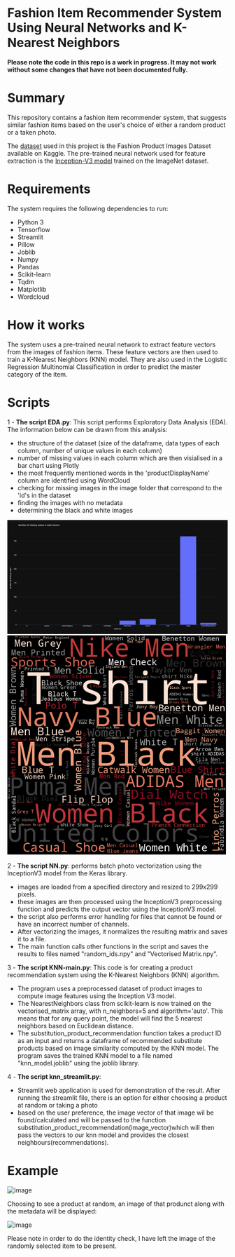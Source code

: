 # Fashion Item Recommender System Using Neural Networks and K-Nearest Neighbors

**Please note the code in this repo is a work in progress. It may not work without some changes that have not been documented fully.**


# Summary
This repository contains a fashion item recommender system, that suggests similar fashion items based on the user's choice of either a random product or a taken photo.

The [dataset](https://www.kaggle.com/datasets/paramaggarwal/fashion-product-images-small/code) used in this project is the Fashion Product Images Dataset available on Kaggle. The pre-trained neural network used for feature extraction is the [Inception-V3 model](https://keras.io/api/applications/inceptionv3/) trained on the ImageNet dataset. 

# Requirements
The system requires the following dependencies to run:

- Python 3
- Tensorflow
- Streamlit
- Pillow
- Joblib
- Numpy
- Pandas
- Scikit-learn
- Tqdm
- Matplotlib
- Wordcloud

# How it works
The system uses a pre-trained neural network to extract feature vectors from the images of fashion items. These feature vectors are then used to train a K-Nearest Neighbors (KNN) model. They are also used in the Logistic Regression Multinomial Classification in order to predict the master category of the item. 

# Scripts

1 - <b>The script EDA.py</b>:
This script performs Exploratory Data Analysis (EDA). The information below can be drawn from this analysis:
  - the structure of the dataset (size of the dataframe, data types of each column, number of unique values in each column)
  - number of missing values in each column which are then visialised in a bar chart using Plotly
  - the most frequently mentioned words in the 'productDisplayName' column are identified using WordCloud
  - checking for missing images in the image folder that correspond to the 'id's in the dataset
  - finding the images with no metadata
  - determining the black and white images

<img src="https://github.com/tnzmnjm/fashion-item-recommender-system/blob/master/column%20missing%20values.png">
<img src="https://github.com/tnzmnjm/fashion-item-recommender-system/blob/master/wordcloud.png" width="500" height="500"> 


2 - <b>The script NN.py</b>: 
performs batch photo vectorization using the InceptionV3 model from the Keras library. 
  - images are loaded from a specified directory and resized to 299x299 pixels. 
  - these images are then processed using the InceptionV3 preprocessing function and predicts the output vector using the InceptionV3 model.
  - the script also performs error handling for files that cannot be found or have an incorrect number of channels.
  - After vectorizing the images, it normalizes the resulting matrix and saves it to a file.
  - The main function calls other functions in the script and saves the results to files named "random_ids.npy" and "Vectorised Matrix.npy".

3 - <b>The script KNN-main.py</b>:
This code is for creating a product recommendation system using the K-Nearest Neighbors (KNN) algorithm. 
  - The program uses a preprocessed dataset of product images to compute image features using the Inception V3 model. 
  - The NearestNeighbors class from scikit-learn is now trained on the vectorised_matrix array, with n_neighbors=5 and algorithm='auto'. This means that for any query point, the model will find the 5 nearest neighbors based on Euclidean distance.
  - The substitution_product_recommendation function takes a product ID as an input and returns a dataframe of recommended substitute products based on image similarity computed by the KNN model. The program saves the trained KNN model to a file named "knn_model.joblib" using the joblib library.

4 - <b>The script knn_streamlit.py</b>:
  - Streamlit web application is used for demonstration of the result. After running the streamlit file, there is an option for either choosing a product at random or taking a photo
  - based on the user preference, the image vector of that image wil be found/calculated and will be passed to the function substitution_product_recommendation(image_vector)which will then pass the vectors to our knn model and provides the closest neighbours(recommendations).

# Example


![image](https://user-images.githubusercontent.com/22201551/232073396-6fd55bde-9169-4704-9c34-599af43f48ed.png)

Choosing to see a product at random, an image of that produnct along with the metadata will be displayed:

![image](https://user-images.githubusercontent.com/22201551/232072089-48aaaf57-97fc-4c8a-a951-83f49e507662.png)

Please note in order to do the identity check, I have left the image of the randomly selected item to be present.
